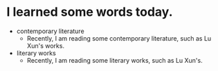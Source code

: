 
# I learned some words today.
* contemporary literature
  - Recently, I am reading some contemporary literature, such as Lu Xun's works.
* literary works
  - Recently, I am reading some literary works, such as Lu Xun's.



















